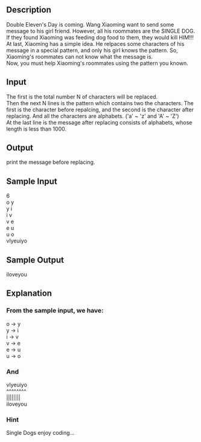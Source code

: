 
## Description
Double Eleven's Day is coming. Wang Xiaoming want to send some message to his girl friend. However, all his roommates are the SINGLE DOG. If they found Xiaoming was feeding dog food to them, they would kill HIM!!!  
At last, Xiaoming has a simple idea. He relpaces some characters of his message in a special pattern, and only his girl knows the pattern. So, Xiaoming's roommates can not know what the message is.  
Now, you must help Xiaoming's roommates using the pattern you known.  

## Input
The first is the total number N of characters will be replaced.  
Then the next N lines is the pattern which contains two the characters. The first is the character before repalcing, and the second is the character after replacing. And all the characters are alphabets. ('a' ~ 'z' and 'A' ~ 'Z')  
At the last line is the message after replacing consists of alphabets, whose length is less than 1000.  

## Output
print the message before replacing.

## Sample Input
6  
o y  
y i  
i v  
v e  
e u  
u o  
vlyeuiyo  
## Sample Output
iloveyou  
## Explanation
### From the sample input, we have:

  o -> y  
  y -> i  
  i -> v  
  v -> e  
  e -> u  
  u -> o  
### And

  vlyeuiyo  
  ^^^^^^^^  
  ||||||||  
  iloveyou  
### Hint
Single Dogs enjoy coding…  
